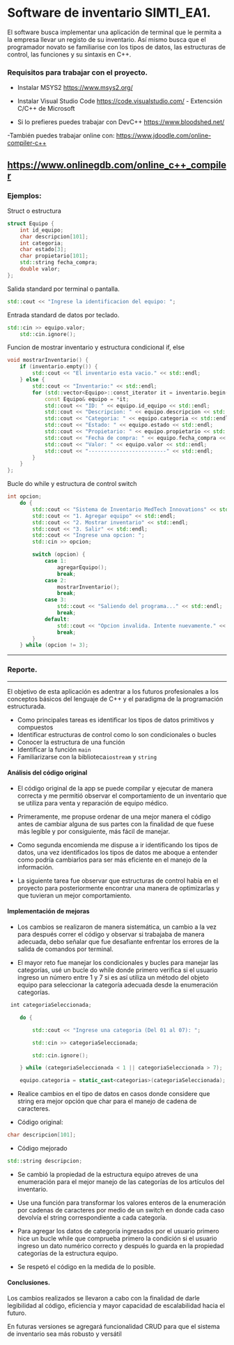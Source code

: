 # Software de inventario SIMTI_EA1.

<p>
El software busca implementar una aplicación de terminal que le permita a la empresa llevar un registo de su inventario. Así mismo busca que el programador novato se familiarise con los tipos de datos, las estructuras de control, las funciones y su sintaxis en C++.
</p>

### Requisitos para trabajar con el proyecto.

- Instalar MSYS2
  https://www.msys2.org/

- Instalar Visual Studio Code
  https://code.visualstudio.com/ - Extencsión C/C++ de Microsoft

- Si lo prefieres puedes trabajar con DevC++
  https://www.bloodshed.net/

-También puedes trabajar online con:
https://www.jdoodle.com/online-compiler-c++

## https://www.onlinegdb.com/online_c++_compiler

### Ejemplos:

Struct o estructura

```C++
struct Equipo {
    int id_equipo;
    char descripcion[101];
    int categoria;
    char estado[3];
    char propietario[101];
    std::string fecha_compra;
    double valor;
};
```

Salida standard por terminal o pantalla.

```C++
std::cout << "Ingrese la identificacion del equipo: ";
```

Entrada standard de datos por teclado.

```C++
std::cin >> equipo.valor;
    std::cin.ignore();
```

Funcion de mostrar inventario y estructura condicional if, else

```C++
void mostrarInventario() {
    if (inventario.empty()) {
        std::cout << "El inventario esta vacio." << std::endl;
    } else {
        std::cout << "Inventario:" << std::endl;
        for (std::vector<Equipo>::const_iterator it = inventario.begin(); it != inventario.end(); ++it) {
            const Equipo& equipo = *it;
            std::cout << "ID: " << equipo.id_equipo << std::endl;
            std::cout << "Descripcion: " << equipo.descripcion << std::endl;
            std::cout << "Categoria: " << equipo.categoria << std::endl;
            std::cout << "Estado: " << equipo.estado << std::endl;
            std::cout << "Propietario: " << equipo.propietario << std::endl;
            std::cout << "Fecha de compra: " << equipo.fecha_compra << std::endl;
            std::cout << "Valor: " << equipo.valor << std::endl;
            std::cout << "-------------------------" << std::endl;
        }
    }
};
```

Bucle do while y estructura de control switch

```C++
int opcion;
    do {
        std::cout << "Sistema de Inventario MedTech Innovations" << std::endl;
        std::cout << "1. Agregar equipo" << std::endl;
        std::cout << "2. Mostrar inventario" << std::endl;
        std::cout << "3. Salir" << std::endl;
        std::cout << "Ingrese una opcion: ";
        std::cin >> opcion;

        switch (opcion) {
            case 1:
                agregarEquipo();
                break;
            case 2:
                mostrarInventario();
                break;
            case 3:
                std::cout << "Saliendo del programa..." << std::endl;
                break;
            default:
                std::cout << "Opcion invalida. Intente nuevamente." << std::endl;
                break;
        }
    } while (opcion != 3);
```

---

### Reporte.

---

El objetivo de esta aplicación es adentrar a los futuros profesionales a los conceptos básicos del lenguaje de C++ y el paradigma de la programación estructurada.

- Como principales tareas es identificar los tipos de datos primitivos y compuestos
- Identificar estructuras de control como lo son condicionales o bucles
- Conocer la estructura de una función
- Identificar la función `main`
- Familiarizarse con la biblioteca`iostream` y `string`

#### Análisis del código original

- El código original de la app se puede compilar y ejecutar de manera correcta y me permitió observar el comportamiento de un inventario que se utiliza para venta y reparación de equipo médico.

- Primeramente, me propuse ordenar de una mejor manera el código antes de cambiar alguna de sus partes con la finalidad de que fuese más legible y por consiguiente, más fácil de manejar.

- Como segunda encomienda me dispuse a ir identificando los tipos de datos, una vez identificados los tipos de datos me aboque a entender como podría cambiarlos para ser más eficiente en el manejo de la información.

- La siguiente tarea fue observar que estructuras de control había en el proyecto para posteriormente encontrar una manera de optimizarlas y que tuvieran un mejor comportamiento.

#### Implementación de mejoras

- Los cambios se realizaron de manera sistemática, un cambio a la vez para después correr el código y observar si trabajaba de manera adecuada, debo señalar que fue desafiante enfrentar los errores de la salida de comandos por terminal.

- El mayor reto fue manejar los condicionales y bucles para manejar las categorías, usé un bucle do while donde primero verifica si el usuario ingreso un número entre 1 y 7 si es así utiliza un método del objeto equipo para seleccionar la categoría adecuada desde la enumeración categorías.

```C++
 int categoriaSeleccionada;

    do {

        std::cout << "Ingrese una categoria (Del 01 al 07): ";

        std::cin >> categoriaSeleccionada;

        std::cin.ignore();

    } while (categoriaSeleccionada < 1 || categoriaSeleccionada > 7);

    equipo.categoria = static_cast<categorias>(categoriaSeleccionada);
```

- Realice cambios en el tipo de datos en casos donde considere que string era mejor opción que char para el manejo de cadena de caracteres.

- Código original:

```C++
char descripcion[101];
```

- Código mejorado

```C++
std::string descripcion;
```

- Se cambió la propiedad de la estructura equipo atreves de una enumeración para el mejor manejo de las categorías de los artículos del inventario.

- Use una función para transformar los valores enteros de la enumeración por cadenas de caracteres por medio de un switch en donde cada caso devolvía el string correspondiente a cada categoría.

- Para agregar los datos de categoría ingresados por el usuario primero hice un bucle while que comprueba primero la condición si el usuario ingreso un dato numérico correcto y después lo guarda en la propiedad categorías de la estructura equipo.

- Se respetó el código en la medida de lo posible.

#### Conclusiones.

Los cambios realizados se llevaron a cabo con la finalidad de darle legibilidad al código, eficiencia y mayor capacidad de escalabilidad hacia el futuro.

En futuras versiones se agregará funcionalidad CRUD para que el sistema de inventario sea más robusto y versátil
